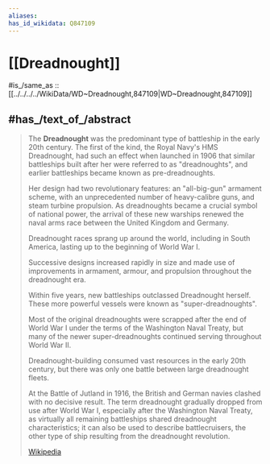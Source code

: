 ```yaml
---
aliases:
has_id_wikidata: Q847109
---
```


# [[Dreadnought]] 

#is_/same_as :: [[../../../../WikiData/WD~Dreadnought,847109|WD~Dreadnought,847109]] 

## #has_/text_of_/abstract 

> The **Dreadnought** was the predominant type of battleship in the early 20th century. 
> The first of the kind, the Royal Navy's HMS Dreadnought, had such an effect when launched in 1906 
> that similar battleships built after her were referred to as "dreadnoughts", 
> and earlier battleships became known as pre-dreadnoughts. 
> 
> Her design had two revolutionary features: an "all-big-gun" armament scheme, 
> with an unprecedented number of heavy-calibre guns, and steam turbine propulsion. 
> As dreadnoughts became a crucial symbol of national power, 
> the arrival of these new warships renewed the naval arms race between the United Kingdom and Germany. 
> 
> Dreadnought races sprang up around the world, including in South America, 
> lasting up to the beginning of World War I. 
> 
> Successive designs increased rapidly in size and made use of 
> improvements in armament, armour, and propulsion throughout the dreadnought era. 
> 
> Within five years, new battleships outclassed Dreadnought herself. 
> These more powerful vessels were known as "super-dreadnoughts". 
> 
> Most of the original dreadnoughts were scrapped after the end of World War I 
> under the terms of the Washington Naval Treaty, 
> but many of the newer super-dreadnoughts continued serving throughout World War II.
>
> Dreadnought-building consumed vast resources in the early 20th century, 
> but there was only one battle between large dreadnought fleets. 
> 
> At the Battle of Jutland in 1916, the British and German navies clashed with no decisive result. 
> The term dreadnought gradually dropped from use after World War I, 
> especially after the Washington Naval Treaty, 
> as virtually all remaining battleships shared dreadnought characteristics; 
> it can also be used to describe battlecruisers, 
> the other type of ship resulting from the dreadnought revolution.
>
> [Wikipedia](https://en.wikipedia.org/wiki/Dreadnought) 

